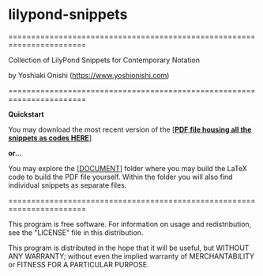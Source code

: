 # lilypond-snippets
=======================================================================

Collection of LilyPond Snippets for Contemporary Notation

by Yoshiaki Onishi (https://www.yoshionishi.com)

=======================================================================

**Quickstart**

You may download the most recent version of the [[**PDF file housing all the snippets as codes HERE**](DOCUMENT/YO_SNIPPETS_COOKBOOK_MASTER.pdf)]


**or...**

You may explore the [[DOCUMENT](DOCUMENT/)] folder where you may build the LaTeX code to build the PDF file yourself. Within the folder you will also find individual snippets as separate files. 

=======================================================================

This program is free software. For information on usage 
and redistribution, see the "LICENSE" file in this distribution.

This program is distributed in the hope that it will be useful,
but WITHOUT ANY WARRANTY; without even the implied warranty of
MERCHANTABILITY or FITNESS FOR A PARTICULAR PURPOSE. 
